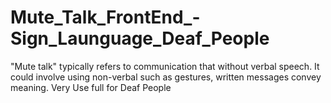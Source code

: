 # Mute_Talk_FrontEnd_-Sign_Launguage_Deaf_People
"Mute talk" typically refers to communication that without verbal speech. It could involve using non-verbal such as gestures, written messages convey meaning.
Very Use full for Deaf People 
